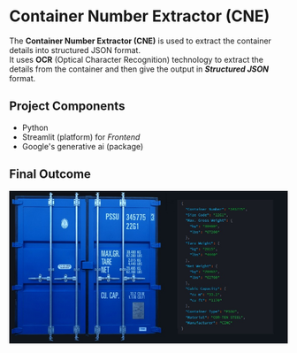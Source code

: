 # Container Number Extractor (CNE)
The **Container Number Extractor (CNE)** is used to extract the container details into structured JSON format.<br> It uses **OCR** (Optical Character Recognition) technology to extract the details from the container and then give the output in ***Structured JSON*** format.

## Project Components

- Python
- Streamlit (platform) for *Frontend*
- Google's generative ai (package) 
  



## Final Outcome

![screenshot](images/image.jpg)
